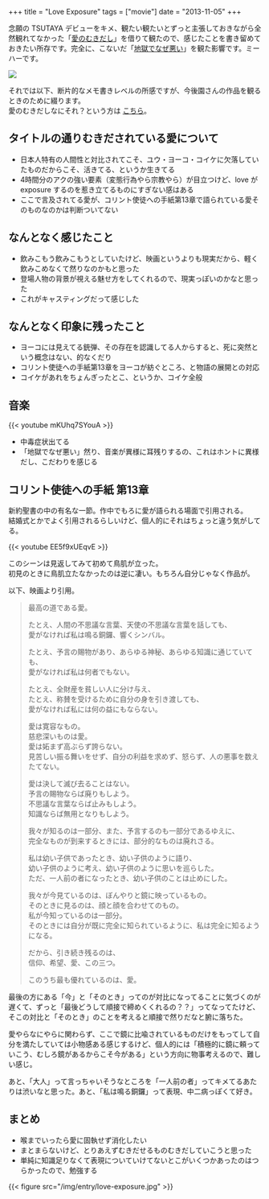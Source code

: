 +++
title = "Love Exposure"
tags = ["movie"]
date = "2013-11-05"
+++

念願の TSUTAYA デビューをキメ、観たい観たいとずっと主張しておきながら全然観れてなかった「[愛のむきだし](http://www.phantom-film.jp/library/site/ainomukidashi)」を借りて観たので、感じたことを書き留めておきたい所存です。完全に、こないだ「[地獄でなぜ悪い](http://play-in-hell.com)」を観た影響です。ミーハーです。

<a href="http://www.amazon.co.jp/gp/product/B002AE5A7M/ref=as_li_ss_il?ie=UTF8&camp=247&creative=7399&creativeASIN=B002AE5A7M&linkCode=as2&tag=k1ch1-22"><img border="0" src="https://ws-fe.amazon-adsystem.com/widgets/q?_encoding=UTF8&ASIN=B002AE5A7M&Format=_SL250_&ID=AsinImage&MarketPlace=JP&ServiceVersion=20070822&WS=1&tag=k1ch1-22" ></a><img src="https://ir-jp.amazon-adsystem.com/e/ir?t=k1ch1-22&l=as2&o=9&a=B002AE5A7M" width="1" height="1" border="0" alt="" style="border:none !important; margin:0px !important;" />

<!--more-->

それでは以下、断片的なメモ書きレベルの所感ですが、今後園さんの作品を観るときのために綴ります。  
愛のむきだしなにそれ？という方は [こちら](http://ja.wikipedia.org/wiki/%E6%84%9B%E3%81%AE%E3%82%80%E3%81%8D%E3%81%A0%E3%81%97)。

## タイトルの通りむきだされている愛について

- 日本人特有の人間性と対比されてこそ、ユウ・ヨーコ・コイケに欠落していたものだからこそ、活きてる、というか生きてる
- 4時間分のアクの強い要素（変態行為やら宗教やら）が目立つけど、love が exposure するのを惹き立てるものにすぎない感はある
- ここで言及されてる愛が、コリント使徒への手紙第13章で語られている愛そのものなのかは判断ついてない

## なんとなく感じたこと

- 飲みこもう飲みこもうとしていたけど、映画というよりも現実だから、軽く飲みこめなくて然りなのかもと思った
- 登場人物の背景が視える魅せ方をしてくれるので、現実っぽいのかなと思った
- これがキャスティングだって感じした

## なんとなく印象に残ったこと

- ヨーコには見えてる銃弾、その存在を認識してる人からすると、死に突然という概念はない、的なくだり
- コリント使徒への手紙第13章をヨーコが紡ぐところ、と物語の展開との対応
- コイケがあれをちょんぎったとこ、というか、コイケ全般

## 音楽

{{< youtube mKUhq7SYouA >}}

-  中毒症状出てる
- 「地獄でなぜ悪い」然り、音楽が異様に耳残りするの、これはホントに異様だし、こだわりを感じる

## コリント使徒への手紙 第13章

新約聖書の中の有名な一節。作中でもろに愛が語られる場面で引用される。  
結婚式とかでよく引用されるらしいけど、個人的にそれはちょっと違う気がしてる。

{{< youtube EE5f9xUEqvE >}}

このシーンは見返してみて初めて鳥肌が立った。  
初見のときに鳥肌立たなかったのは逆に凄い。もちろん自分じゃなく作品が。

以下、映画より引用。

> 最高の道である愛。
>
> たとえ、人間の不思議な言葉、天使の不思議な言葉を話しても、  
> 愛がなければ私は鳴る銅鑼、響くシンバル。
>
> たとえ、予言の賜物があり、あらゆる神秘、あらゆる知識に通じていても、  
> 愛がなければ私は何者でもない。
>
> たとえ、全財産を貧しい人に分け与え、  
> たとえ、称賛を受けるために自分の身を引き渡しても、  
> 愛がなければ私には何の益にもならない。
>
> 愛は寛容なもの。  
> 慈悲深いものは愛。  
> 愛は妬まず高ぶらず誇らない。  
> 見苦しい振る舞いをせず、自分の利益を求めず、怒らず、人の悪事を数えたてない。
>
> 愛は決して滅び去ることはない。  
> 予言の賜物ならば廃りもしよう。  
> 不思議な言葉ならば止みもしよう。  
> 知識ならば無用となりもしよう。
>
> 我々が知るのは一部分、また、予言するのも一部分であるゆえに、  
> 完全なものが到来するときには、部分的なものは廃れさる。
>
> 私は幼い子供であったとき、幼い子供のように語り、  
> 幼い子供のように考え、幼い子供のように思いを巡らした。  
> ただ、一人前の者になったとき、幼い子供のことは止めにした。
>
> 我々が今見ているのは、ぼんやりと鏡に映っているもの。  
> そのときに見るのは、顔と顔を合わせてのもの。  
> 私が今知っているのは一部分。  
> そのときには自分が既に完全に知られているように、私は完全に知るようになる。
>
> だから、引き続き残るのは、  
> 信仰、希望、愛、この三つ。
>
> このうち最も優れているのは、愛。

最後の方にある「今」と「そのとき」ってのが対比になってることに気づくのが遅くて、ずっと「最後どうして順接で締めくくれるの？？」ってなってたけど、そこの対比と「そのとき」のことを考えると順接で然りだなと腑に落ちた。

愛やらなにやらに関わらず、ここで鏡に比喩されているものだけをもってして自分を満たしていては小物感ある感じするけど、個人的には「積極的に鏡に頼っていこう、むしろ鏡があるからこそ今がある」という方向に物事考えるので、難しい感じ。

あと、「大人」って言っちゃいそうなところを「一人前の者」ってキメてるあたりは渋いなと思った。あと、「私は鳴る銅鑼」って表現、中二病っぽくて好き。

## まとめ

- 喉までいったら愛に固執せず消化したい
- まとまらないけど、とりあえずむきだせるものむきだしていこうと思った
- 単純に知識足りなくて表現についていけてないとこがいくつかあったのはつらかったので、勉強する

{{< figure src="/img/entry/love-exposure.jpg" >}}
